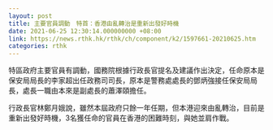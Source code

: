 ```yaml
---
layout: post
title: 主要官員調動　特首：香港由亂轉治是重新出發好時機
date: 2021-06-25 12:30:14.000000000 +08:00
link: https://news.rthk.hk/rthk/ch/component/k2/1597661-20210625.htm
categories: rthk
---
```


特區政府主要官員有調動，國務院根據行政長官提名及建議作出決定，任命原本是保安局局長的李家超出任政務司司長，原本是警務處處長的鄧炳強接任保安局局長，處長一職由本來是副處長的蕭澤頤擔任。

行政長官林鄭月娥說，雖然本屆政府只餘一年任期，但本港迎來由亂轉治，目前是重新出發好時機，3名獲任命的官員在香港的困難時刻，與她並肩作戰。
